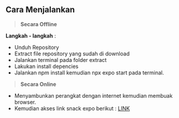 ## Cara Menjalankan

> **Secara Offline**

**Langkah - langkah** :
- Unduh Repository
- Extract file repository yang sudah di download
- Jalankan terminal pada folder extract
- Lakukan install depencies
- Jalankan npm install kemudian npx expo start pada terminal.

> **Secara Online**
- Menyambunkan perangkat dengan internet kemudian membuak browser.
- Kemudian akses link snack expo berikut : [LINK](https://snack.expo.dev/@randaru009/tugas4-thunk)
